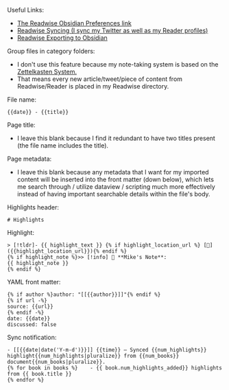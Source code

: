 Useful Links:
- [The Readwise Obsidian Preferences link](https://readwise.io/export/obsidian/preferences)
- [Readwise Syncing (I sync my Twitter as well as my Reader profiles)](https://readwise.io/welcome/sync)
- [Readwise Exporting to Obsidian](https://readwise.io/export)

Group files in category folders:
- I don't use this feature because my note-taking system is based on the [Zettelkasten System.](https://zettelkasten.de/introduction/)
- That means every new article/tweet/piece of content from Readwise/Reader is placed in my Readwise directory.

File name:
```
{{date}} - {{title}}
```

Page title:
- I leave this blank because I find it redundant to have two titles present (the file name includes the title).

Page metadata:
- I leave this blank because any metadata that I want for my imported content will be inserted into the front matter (down below), which lets me search through / utilize dataview / scripting much more effectively instead of having important searchable details within the file's body.

Highlights header:
```
# Highlights
```

Highlight:
```
> [!tldr]- {{ highlight_text }} {% if highlight_location_url %} [🔗]({{highlight_location_url}}){% endif %}
{% if highlight_note %}>> [!info] 📝 **Mike's Note**:
{{ highlight_note }}
{% endif %}
```

YAML front matter:
```
{% if author %}author: "[[{{author}}]]"{% endif %}
{% if url -%}
source: {{url}}
{% endif -%}
date: {{date}}
discussed: false
```

Sync notification:
```
- [[{{date|date('Y-m-d')}}]] {{time}} — Synced {{num_highlights}} highlight{{num_highlights|pluralize}} from {{num_books}} document{{num_books|pluralize}}.
{% for book in books %}    - {{ book.num_highlights_added}} highlights from {{ book.title }}
{% endfor %}
```